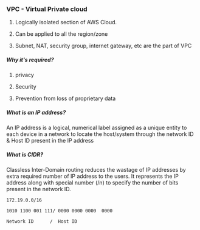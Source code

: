 ### VPC - Virtual Private cloud

1. Logically isolated section of AWS Cloud.

2. Can be applied to all the region/zone

3. Subnet, NAT, security group, internet gateway, etc are the part of VPC

##### Why it's required?

1. privacy

2. Security

3. Prevention from loss of proprietary data

##### What is an IP address?

An IP address is a logical, numerical label assigned as a unique entity to each device in a network to locate the host/system through the network ID & Host ID present in the IP address

##### What is CIDR?

Classless Inter-Domain routing reduces the wastage of IP addresses by extra required number of IP address to the users. It represents the IP address along with special number (/n) to specify the number of bits present in the network ID.

	172.19.0.0/16

	1010 1100 001 111/ 0000 0000 0000  0000

	Network ID      /  Host ID
